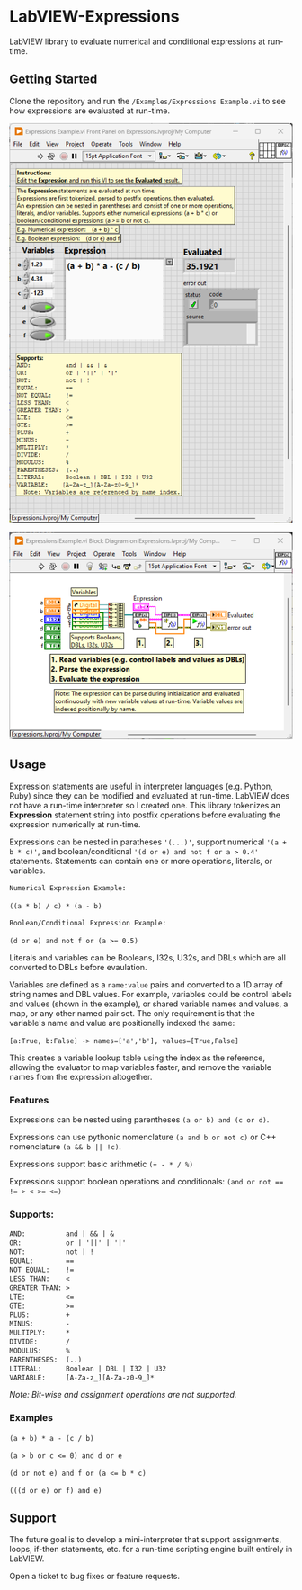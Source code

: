 # LabVIEW-Expressions

LabVIEW library to evaluate numerical and conditional expressions at run-time.

## Getting Started

Clone the repository and run the `/Examples/Expressions Example.vi` to see how expressions are evaluated at run-time.

![Example](/Images/Example.png)

![Example](/Images/Example-Diagram.png)

## Usage

Expression statements are useful in interpreter languages (e.g. Python, Ruby) since they can be modified and evaluated at run-time. LabVIEW does not have a run-time interpreter so I created one. This library tokenizes an **Expression** statement string into postfix operations before evaluating the expression numerically at run-time.

Expressions can be nested in paratheses `'(...)'`, support
numerical `'(a + b * c)'`, and boolean/conditional `'(d or e) and not f or a > 0.4'` statements. Statements can contain one or more
operations, literals, or variables.

```
Numerical Expression Example:

((a * b) / c) * (a - b)
```

```
Boolean/Conditional Expression Example:

(d or e) and not f or (a >= 0.5)
```

Literals and variables can be Booleans, I32s, U32s, and DBLs which are all converted to DBLs before evaulation.

Variables are defined as a `name:value` pairs and converted to a 1D array of string names and DBL values. For example, variables could be control labels and values (shown in the example), or shared variable names and values, a map, or any other named pair set. The only requirement is that the variable's name and value are positionally indexed the same:

`[a:True, b:False] -> names=['a','b'], values=[True,False]`

This creates a variable lookup table using the index as the
reference, allowing the evaluator to map variables faster, and remove the variable names from the expression altogether.

### Features

Expressions can be nested using parentheses `(a or b) and (c or d)`.

Expressions can use pythonic nomenclature `(a and b or not c)` or C++ nomenclature `(a && b || !c)`.

Expressions support basic arithmetic `(+ - * / %)`

Expressions support boolean operations and conditionals: `(and or not == != > < >= <=)`

### Supports:

```
AND:          and | && | &
OR:           or | '||' | '|'
NOT:          not | !
EQUAL:        ==
NOT EQUAL:    !=
LESS THAN:    <
GREATER THAN: >
LTE:          <=
GTE:          >=
PLUS:         +
MINUS:        -
MULTIPLY:     *
DIVIDE:       /
MODULUS:      %
PARENTHESES:  (..)
LITERAL:      Boolean | DBL | I32 | U32
VARIABLE:     [A-Za-z_][A-Za-z0-9_]*
```

_Note: Bit-wise and assignment operations are not supported._

### Examples

`(a + b) * a - (c / b)`

`(a > b or c <= 0) and d or e`

`(d or not e) and f or (a <= b * c)`

`(((d or e) or f) and e)`

## Support

The future goal is to develop a mini-interpreter that support
assignments, loops, if-then statements, etc. for a
run-time scripting engine built entirely in LabVIEW.

Open a ticket to bug fixes or feature requests.
